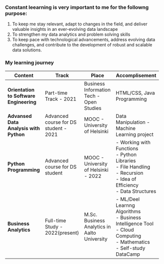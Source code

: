 ### Constant leearning is very important to me for the followng purpose: 
1. To keep me stay relevant, adapt to changes in the field, and deliver valuable insights in an ever-evolving data landscape
2. To strengthen my data analytics and problem solving skills
3. To keep pace with technological advancements, address evolving data challenges, and contribute to the development of robust and scalable data solutions.

### My learning journey 
| Content | Track  | Place | Accomplisement | 
| ------- | ---- | ------------ |------------ |
| **Orientation to Software Engineering** | Part-time Track - 2021 |Business Information Tech - Open Studies | HTML/CSS, Java Programming |
| **Advansed Data Analysis with Python** | Advanced course for DS student - 2021 | MOOC - University of Helsinki | Data Manipulation - Machine Learning project |
| **Python Programming** | Advanced course for DS student | MOOC - University of Helsinki - 2022 |  - Working with Functions<br>- Python Libraries<br>- File Handling<br>- Recursion<br>- Idea of Efficiency<br>- Data Structures |
| **Business Analytics** | Full-time Study - 2022(present) | M.Sc. Business Analytics in Aalto University | - ML/Deel Learnng Algorithms<br>- Business Intelligence Tool<br>- Cloud Computing<br> - Mathematics <br>- Self-study DataCamp |


